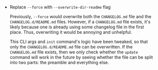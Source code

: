 * Replace `--force` with `--overwrite-dir-readme` flag

  Previously, `--force` would overwrite both the `CHANGELOG.md` file
  and the `CHANGELOG.d/README.md` files. However, if a `CHANGELOG.md` file exists,
  it's likely because one is already using some changelog file in the first place.
  Thus, overwriting it would be annoying and unhelpful.

  This CLI args and `init` command's logic have been tweaked, so that only the
  `CHANGELOG.d/README.md` file can be overwritten. If the `CHANGELOG.md` file exists,
  then we only check whether the `update` command will work in the future by seeing
  whether the file can be split into two parts: the preamble and everything else.